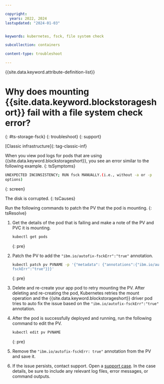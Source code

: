 ```yaml
---

copyright: 
  years: 2022, 2024
lastupdated: "2024-01-03"


keywords: kubernetes, fsck, file system check

subcollection: containers

content-type: troubleshoot

---
```


{{site.data.keyword.attribute-definition-list}}




# Why does mounting {{site.data.keyword.blockstorageshort}} fail with a file system check error?
{: #ts-storage-fsck}
{: troubleshoot}
{: support}

[Classic infrastructure]{: tag-classic-inf}


When you view pod logs for pods that are using {{site.data.keyword.blockstorageshort}}, you see an error similar to the following example.
{: tsSymptoms}

```sh
UNEXPECTED INCONSISTENCY; RUN fsck MANUALLY.(i.e., without -a or -p 
options)
```
{: screen}

The disk is corrupted.
{: tsCauses}


Run the following commands to patch the PV that the pod is mounting.
{: tsResolve}


1. Get the details of the pod that is failing and make a note of the PV and PVC it is mounting.
    ```sh
    kubectl get pods
    ```
    {: pre}

1. Patch the PV to add the `"ibm.io/autofix-fsckErr":"true"` annotation.
    ```sh
    kubectl patch pv PVNAME -p '{"metadata": {"annotations":{"ibm.io/autofix-
    fsckErr":"true"}}}'
    ```
    {: pre}
    
1. Delete and re-create your app pod to retry mounting the PV. After deleting and re-creating the pod, Kubernetes retries the mount operation and the {{site.data.keyword.blockstorageshort}} driver pod tries to auto fix the issue based on the `"ibm.io/autofix-fsckErr":"true"` annotation.

1. After the pod is successfully deployed and running, run the following command to edit the PV.
    ```sh
    kubectl edit pv PVNAME
    ```
    {: pre}

1. Remove the `"ibm.io/autofix-fsckErr: true"` annotation from the PV and save it.

1. If the issue persists, contact support. Open a [support case](/docs/get-support?topic=get-support-using-avatar). In the case details, be sure to include any relevant log files, error messages, or command outputs.


